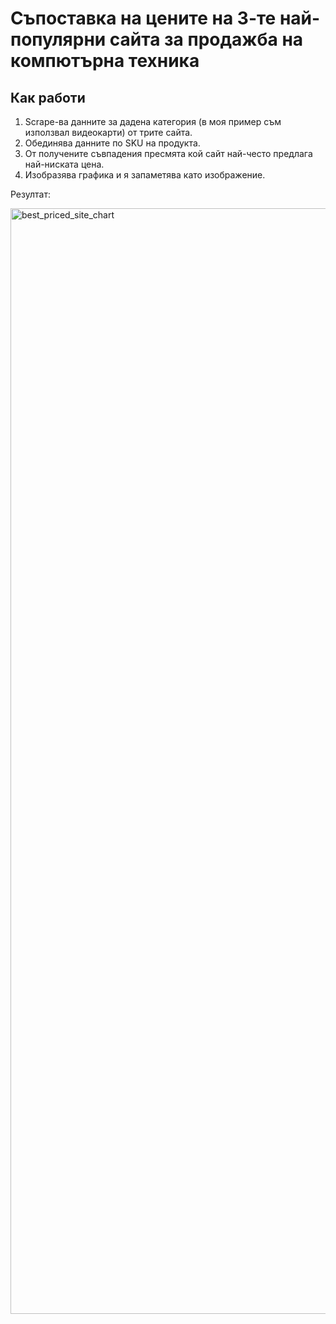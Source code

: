 # Съпоставка на цените на 3-те най-популярни сайта за продажба на компютърна техника



## Как работи



1. Scrape-ва данните за дадена категория (в моя пример съм използвал видеокарти) от трите сайта.
2. Обединява данните по SKU на продукта.
3. От получените съвпадения пресмята кой сайт най-често предлага най-ниската цена.
4. Изобразява графика и я запаметява като изображение.



Резултат:



<img width="2969" height="1769" alt="best_priced_site_chart" src="https://github.com/user-attachments/assets/522e6b65-6386-46a7-9ec7-87708df01e70" />
